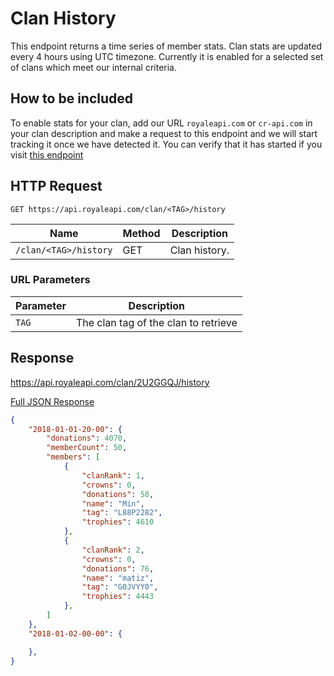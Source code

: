 # Clan History

This endpoint returns a time series of member stats. Clan stats are updated every 4 hours using UTC timezone. Currently it is enabled for a selected set of clans which meet our internal criteria.

## How to be included

To enable stats for your clan, add our URL `royaleapi.com` or `cr-api.com` in your clan description and make a request to this endpoint and we will start tracking it once we have detected it. You can verify that it has started if you visit [this endpoint](/endpoints/clan_tracking.md)


## HTTP Request

`GET https://api.royaleapi.com/clan/<TAG>/history`

Name | Method | Description
--- | --- | ---
`/clan/<TAG>/history` | GET | Clan history.

### URL Parameters

Parameter | Description
--- | ---
`TAG` | The clan tag of the clan to retrieve

## Response

https://api.royaleapi.com/clan/2U2GGQJ/history

<a href="/json/clan_history_2U2GGQJ.json">Full JSON Response</a>

```json
{
    "2018-01-01-20-00": {
        "donations": 4070,
        "memberCount": 50,
        "members": [
            {
                "clanRank": 1,
                "crowns": 0,
                "donations": 58,
                "name": "Min",
                "tag": "L88P2282",
                "trophies": 4610
            },
            {
                "clanRank": 2,
                "crowns": 0,
                "donations": 76,
                "name": "matiz",
                "tag": "G0JVYY0",
                "trophies": 4443
            },
        ]
    },
    "2018-01-02-00-00": {

    },
}
```
